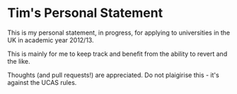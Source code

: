 # Tim's Personal Statement

This is my personal statement, in progress, for applying to universities in the UK in academic year 2012/13.

This is mainly for me to keep track and benefit from the ability to revert and the like.

Thoughts (and pull requests!) are appreciated. Do not plaigirise this - it's against the UCAS rules.